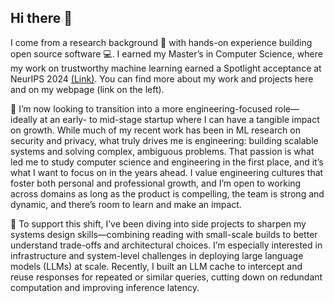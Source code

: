 ## Hi there 👋

I come from a research background 🧪 with hands-on experience building open source software 💻. I earned my Master’s in Computer Science, where my work on trustworthy machine learning earned a Spotlight acceptance at NeurIPS 2024 [(Link)](https://nips.cc/virtual/2024/poster/95529). You can find more about my work and projects here and on my webpage (link on the left).

🌱 I’m now looking to transition into a more engineering-focused role—ideally at an early- to mid-stage startup where I can have a tangible impact on growth. While much of my recent work has been in ML research on security and privacy, what truly drives me is engineering: building scalable systems and solving complex, ambiguous problems. That passion is what led me to study computer science and engineering in the first place, and it’s what I want to focus on in the years ahead. I value engineering cultures that foster both personal and professional growth, and I’m open to working across domains as long as the product is compelling, the team is strong and dynamic, and there’s room to learn and make an impact.

🔭 To support this shift, I’ve been diving into side projects to sharpen my systems design skills—combining reading with small-scale builds to better understand trade-offs and architectural choices. I’m especially interested in infrastructure and system-level challenges in deploying large language models (LLMs) at scale. Recently, I built an LLM cache to intercept and reuse responses for repeated or similar queries, cutting down on redundant computation and improving inference latency.

<!-- One of the projects that I am building along these lines is an open-source . It’s implemented in Python with Redis as the backend, and includes support for semantic similarity search. Through this project, I’m diving into trade-offs in cache design and performance across different workloads. Exploring how these low and high level system optimizations directly impact real-world latency and throughput is something I’m really excited about, and I’m currently looking to contribute to projects or teams that operate at intersection of high-performance systems and cutting-edge ML.

## 📈 Check out some of my GitHub Stats

<p float="left">
<img align="center" src="https://github-readme-stats.vercel.app/api/top-langs/?username=greninja&hide=makefile,matlab,java,shell,javascript,css,dockerfile,c%2B%2B,c%23,c,tex,labview" />
<img align="center" src="https://github-readme-stats.vercel.app/api?username=greninja&show_icons=true&line_height=27&count_private=true&title_color=ffffff&text_color=c9cacc&icon_color=2bbc8a&bg_color=1d1f21" />
</p>

**greninja/greninja** is a ✨ *special* ✨ repository because its `README.md` (this file) appears on your GitHub profile.

Here are some ideas to get you started:

- 🔭 I’m currently working on ...
- 🌱 I’m currently learning ...
- 👯 I’m looking to collaborate on ...
- 🤔 I’m looking for help with ...
- 💬 Ask me about ...
- 📫 How to reach me: ...
- 😄 Pronouns: ...
- ⚡ Fun fact: ...
-->
